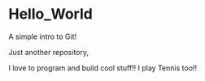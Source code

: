 # Hello_World
A simple intro to Git!

Just another repository,

I love to program and build cool stuff!!
I play Tennis too!!


